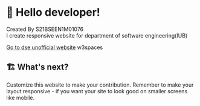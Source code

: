 # 👋 Hello developer!
Created By S21BSEEN1M01076  
I create responsive website for department of software engineering(IUB) 

[Go to dse unofficial website](https://dse-iub.w3spaces.com/) w3spaces  

## 🏗 What's next?
Customize this website to make your contribution. Remember to make your layout responsive - if you want your site to look good on smaller screens like mobile.
